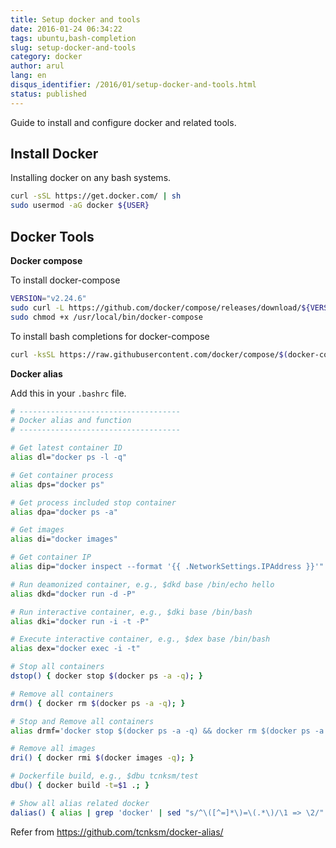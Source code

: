 ```yaml
---
title: Setup docker and tools
date: 2016-01-24 06:34:22
tags: ubuntu,bash-completion
slug: setup-docker-and-tools
category: docker
author: arul
lang: en
disqus_identifier: /2016/01/setup-docker-and-tools.html
status: published
---
```


Guide to install and configure docker and related tools.

## Install Docker

Installing docker on any bash systems.

``` bash
curl -sSL https://get.docker.com/ | sh
sudo usermod -aG docker ${USER}
```

## Docker Tools

**Docker compose**

To install docker-compose

``` bash
VERSION="v2.24.6"
sudo curl -L https://github.com/docker/compose/releases/download/${VERSION}/docker-compose-`uname -s`-`uname -m` -o /usr/local/bin/docker-compose
sudo chmod +x /usr/local/bin/docker-compose
```

To install bash completions for docker-compose

``` bash
curl -ksSL https://raw.githubusercontent.com/docker/compose/$(docker-compose --version | awk 'NR==1{print $NF}')/contrib/completion/bash/docker-compose |sudo tee /etc/bash_completion.d/docker-compose
```

**Docker alias**

Add this in your `.bashrc` file.

``` bash
# ------------------------------------
# Docker alias and function
# ------------------------------------

# Get latest container ID
alias dl="docker ps -l -q"

# Get container process
alias dps="docker ps"

# Get process included stop container
alias dpa="docker ps -a"

# Get images
alias di="docker images"

# Get container IP
alias dip="docker inspect --format '{{ .NetworkSettings.IPAddress }}'"

# Run deamonized container, e.g., $dkd base /bin/echo hello
alias dkd="docker run -d -P"

# Run interactive container, e.g., $dki base /bin/bash
alias dki="docker run -i -t -P"

# Execute interactive container, e.g., $dex base /bin/bash
alias dex="docker exec -i -t"

# Stop all containers
dstop() { docker stop $(docker ps -a -q); }

# Remove all containers
drm() { docker rm $(docker ps -a -q); }

# Stop and Remove all containers
alias drmf='docker stop $(docker ps -a -q) && docker rm $(docker ps -a -q)'

# Remove all images
dri() { docker rmi $(docker images -q); }

# Dockerfile build, e.g., $dbu tcnksm/test
dbu() { docker build -t=$1 .; }

# Show all alias related docker
dalias() { alias | grep 'docker' | sed "s/^\([^=]*\)=\(.*\)/\1 => \2/"| sed "s/['|\']//g" | sort; }
```

Refer from <https://github.com/tcnksm/docker-alias/>
